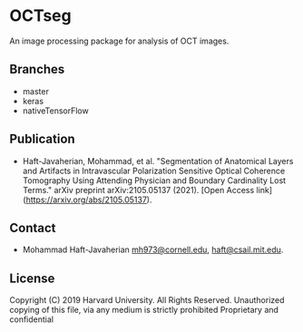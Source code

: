# OCTseg
An image processing package for analysis of OCT images. 

## Branches 
* master
* keras
* nativeTensorFlow

## Publication
* Haft-Javaherian, Mohammad, et al. "Segmentation of Anatomical Layers and Artifacts in Intravascular Polarization Sensitive Optical Coherence Tomography Using Attending Physician and Boundary Cardinality Lost Terms." arXiv preprint arXiv:2105.05137 (2021). [Open Access link] (https://arxiv.org/abs/2105.05137). 

## Contact
* Mohammad Haft-Javaherian <mh973@cornell.edu>, <haft@csail.mit.edu>.

## License
Copyright (C) 2019 Harvard University. All Rights Reserved. Unauthorized copying of this file, via any medium is strictly prohibited Proprietary and confidential
